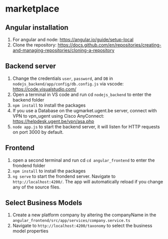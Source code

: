 # marketplace

## Angular installation
1. For angular and node: https://angular.io/guide/setup-local
2. Clone the repository: https://docs.github.com/en/repositories/creating-and-managing-repositories/cloning-a-repository


## Backend server
1. Change the credentials `user`, `password`, and `DB` in `nodejs_backend/app/config/db.config.js` via vscode: https://code.visualstudio.com/
2. Open a terminal in VS code and run cd `nodejs_backend` to enter the backend folder
3. `npm install` to install the packages
4. If you use a Database on the ugmarket.ugent.be server, connect with VPN to vpn_ugent using Cisco AnyConnect: https://helpdesk.ugent.be/vpn/asa.php
5. `node app.js` to start the backend server, it will listen for HTTP requests on port 3000 by default.

## Frontend
1. open a second terminal and run cd `cd angular_frontend` to enter the frondend folder
2. `npm install` to install the packages
3. `ng serve` to start the frondend server. Navigate to `http://localhost:4200/`. The app will automatically reload if you change any of the source files.

## Select Business Models

1. Create a new platform company by altering the companyName in the `angular_frontend/src/app/services/company.service.ts`
2. Navigate to `http://localhost:4200/taxonomy` to select the business model properties 


